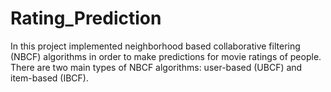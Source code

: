# Rating_Prediction
In this project implemented neighborhood based collaborative filtering (NBCF) algorithms in order to make predictions for movie ratings of people. There are two main types of NBCF algorithms: user-based (UBCF) and item-based (IBCF).
